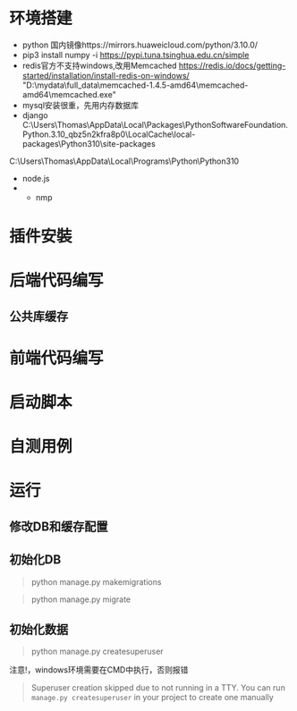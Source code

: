# 环境搭建
- python 国内镜像https://mirrors.huaweicloud.com/python/3.10.0/
- pip3 install numpy -i https://pypi.tuna.tsinghua.edu.cn/simple
- redis官方不支持windows,改用Memcached https://redis.io/docs/getting-started/installation/install-redis-on-windows/
"D:\mydata\full_data\memcached-1.4.5-amd64\memcached-amd64\memcached.exe"
- mysql安装很重，先用内存数据库
- django C:\Users\Thomas\AppData\Local\Packages\PythonSoftwareFoundation.Python.3.10_qbz5n2kfra8p0\LocalCache\local-packages\Python310\site-packages

C:\Users\Thomas\AppData\Local\Programs\Python\Python310
- node.js
- - nmp
# 插件安裝
# 后端代码编写
## 公共库缓存
# 前端代码编写
# 启动脚本
# 自测用例
# 运行
## 修改DB和缓存配置
## 初始化DB
> python manage.py makemigrations

> python manage.py migrate
## 初始化数据
> python manage.py createsuperuser
> 
 注意!，windows环境需要在CMD中执行，否则报错
> Superuser creation skipped due to not running in a TTY. You can run `manage.py createsuperuser` in your project to create one manually
